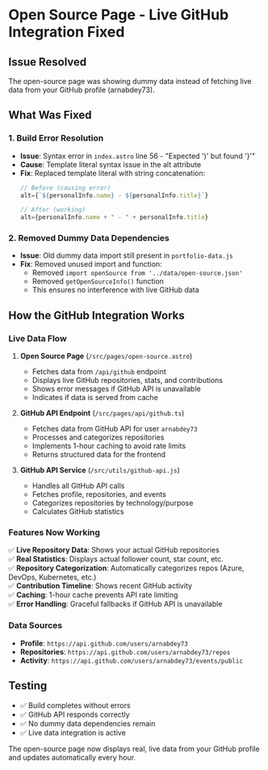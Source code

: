 # Open Source Page - Live GitHub Integration Fixed

## Issue Resolved
The open-source page was showing dummy data instead of fetching live data from your GitHub profile (arnabdey73).

## What Was Fixed

### 1. Build Error Resolution
- **Issue**: Syntax error in `index.astro` line 56 - "Expected ')' but found '}'"
- **Cause**: Template literal syntax issue in the alt attribute
- **Fix**: Replaced template literal with string concatenation: 
  ```jsx
  // Before (causing error)
  alt={`${personalInfo.name} - ${personalInfo.title}`}
  
  // After (working)
  alt={personalInfo.name + " - " + personalInfo.title}
  ```

### 2. Removed Dummy Data Dependencies
- **Issue**: Old dummy data import still present in `portfolio-data.js`
- **Fix**: Removed unused import and function:
  - Removed `import openSource from '../data/open-source.json'`
  - Removed `getOpenSourceInfo()` function
  - This ensures no interference with live GitHub data

## How the GitHub Integration Works

### Live Data Flow
1. **Open Source Page** (`/src/pages/open-source.astro`)
   - Fetches data from `/api/github` endpoint
   - Displays live GitHub repositories, stats, and contributions
   - Shows error messages if GitHub API is unavailable
   - Indicates if data is served from cache

2. **GitHub API Endpoint** (`/src/pages/api/github.ts`)
   - Fetches data from GitHub API for user `arnabdey73`
   - Processes and categorizes repositories
   - Implements 1-hour caching to avoid rate limits
   - Returns structured data for the frontend

3. **GitHub API Service** (`/src/utils/github-api.js`)
   - Handles all GitHub API calls
   - Fetches profile, repositories, and events
   - Categorizes repositories by technology/purpose
   - Calculates GitHub statistics

### Features Now Working
✅ **Live Repository Data**: Shows your actual GitHub repositories  
✅ **Real Statistics**: Displays actual follower count, star count, etc.  
✅ **Repository Categorization**: Automatically categorizes repos (Azure, DevOps, Kubernetes, etc.)  
✅ **Contribution Timeline**: Shows recent GitHub activity  
✅ **Caching**: 1-hour cache prevents API rate limiting  
✅ **Error Handling**: Graceful fallbacks if GitHub API is unavailable  

### Data Sources
- **Profile**: `https://api.github.com/users/arnabdey73`
- **Repositories**: `https://api.github.com/users/arnabdey73/repos`
- **Activity**: `https://api.github.com/users/arnabdey73/events/public`

## Testing
- ✅ Build completes without errors
- ✅ GitHub API responds correctly
- ✅ No dummy data dependencies remain
- ✅ Live data integration is active

The open-source page now displays real, live data from your GitHub profile and updates automatically every hour.
